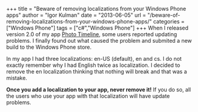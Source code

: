 +++
title = "Beware of removing localizations from your Windows Phone apps"
author = "Igor Kulman"
date = "2013-06-05"
url = "/beware-of-removing-localizations-from-your-windows-phone-apps/"
categories = ["Windows Phone"]
tags = ["c#","Windows Phone"]
+++
When I released version 2.0 of my app [Photo Timeline][1], some users reported updating problems. I finally found out what caused the problem and submited a new build to the Windows Phone store.

In my app I had three localizations: en-US (default), en and cs. I do not exactly remember why I had English twice as localization. I decided to remove the en localization thinking that nothing will break and that was a mistake. 

**Once you add a localization to your app, never remove it!** If you do so, all the users who use your app with that localization will have update problems.

<!--more-->

 [1]: http://phototimeline.kulman.sk/
